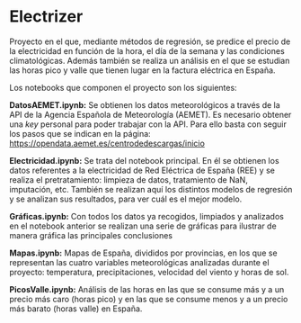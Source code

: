# Electrizer
Proyecto en el que, mediante métodos de regresión, se predice el precio de la electricidad en función de la hora, el día de la semana y las condiciones climatológicas. Además también se realiza un análisis en el que se estudian las horas pico y valle que tienen lugar en la factura eléctrica en España.

Los notebooks que componen el proyecto son los siguientes:

**DatosAEMET.ipynb:** Se obtienen los datos meteorológicos a través de la API de la Agencia Española de Meteorología (AEMET). Es necesario obtener una _key_ personal para poder trabajar con la API. Para ello basta con seguir los pasos que se indican en la página: https://opendata.aemet.es/centrodedescargas/inicio

**Electricidad.ipynb:** Se trata del notebook principal. En él se obtienen los datos referentes a la electricidad de Red Eléctrica de España (REE) y se realiza el pretratamiento: limpieza de datos, tratamiento de NaN, imputación, etc. También se realizan aquí los distintos modelos de regresión y se analizan sus resultados, para ver cuál es el mejor modelo.

**Gráficas.ipynb:** Con todos los datos ya recogidos, limpiados y analizados en el notebook anterior se realizan una serie de gráficas para ilustrar de manera gráfica las principales conclusiones

**Mapas.ipynb:** Mapas de España, divididos por provincias, en los que se representan las cuatro variables meteorológicas analizadas durante el proyecto: temperatura, precipitaciones, velocidad del viento y horas de sol.

**PicosValle.ipynb:** Análisis de las horas en las que se consume más y a un precio más caro (horas pico) y en las que se consume menos y a un precio más barato (horas valle) en España.
